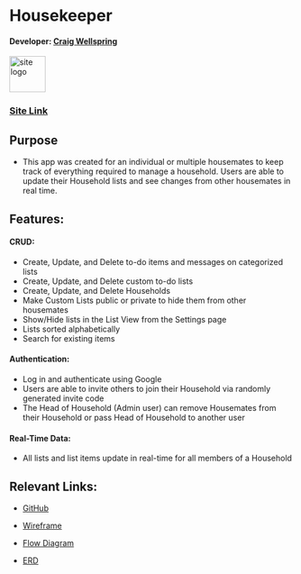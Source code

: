 # Housekeeper
#### Developer: [Craig Wellspring](https://github.com/Craig-Wellspring/)

 <img width="64" height="64" alt="site logo" src="./public/favicon.ico">

### [Site Link](https://house-keeper.netlify.app/)

## Purpose
* This app was created for an individual or multiple housemates to keep track of everything required to manage a household. Users are able to update their Household lists and see changes from other housemates in real time.

## Features: 
#### **CRUD**: 
* Create, Update, and Delete to-do items and messages on categorized lists
* Create, Update, and Delete custom to-do lists
* Create, Update, and Delete Households
* Make Custom Lists public or private to hide them from other housemates
* Show/Hide lists in the List View from the Settings page
* Lists sorted alphabetically
* Search for existing items
#### **Authentication**: 
* Log in and authenticate using Google
* Users are able to invite others to join their Household via randomly generated invite code
* The Head of Household (Admin user) can remove Housemates from their Household or pass Head of Household to another user
#### **Real-Time Data**: 
* All lists and list items update in real-time for all members of a Household

## Relevant Links:
* [GitHub](https://github.com/Craig-Wellspring/housekeeper)

* [Wireframe](https://www.figma.com/file/MdTtCdX4rmRrN70ZC5pi1R/Housekeeper-Wireframe)

* [Flow Diagram](https://www.figma.com/file/zRGYj0VTE6fcsxdOgI1n79/Housekeeper-Diagram)

* [ERD](https://dbdiagram.io/d/61a58f0c8c901501c0d86f0c)
